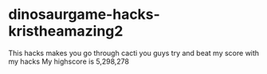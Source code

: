 # dinosaurgame-hacks-kristheamazing2
This hacks makes you go through cacti
you guys try and beat my score with my hacks
My highscore is 5,298,278
